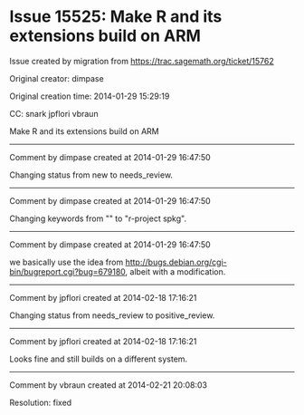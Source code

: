 # Issue 15525: Make R and its extensions build on ARM

Issue created by migration from https://trac.sagemath.org/ticket/15762

Original creator: dimpase

Original creation time: 2014-01-29 15:29:19

CC:  snark jpflori vbraun

Make R and its extensions build on ARM


---

Comment by dimpase created at 2014-01-29 16:47:50

Changing status from new to needs_review.


---

Comment by dimpase created at 2014-01-29 16:47:50

Changing keywords from "" to "r-project spkg".


---

Comment by dimpase created at 2014-01-29 16:47:50

we basically use the idea from http://bugs.debian.org/cgi-bin/bugreport.cgi?bug=679180, albeit with a modification.


---

Comment by jpflori created at 2014-02-18 17:16:21

Changing status from needs_review to positive_review.


---

Comment by jpflori created at 2014-02-18 17:16:21

Looks fine and still builds on a different system.


---

Comment by vbraun created at 2014-02-21 20:08:03

Resolution: fixed
